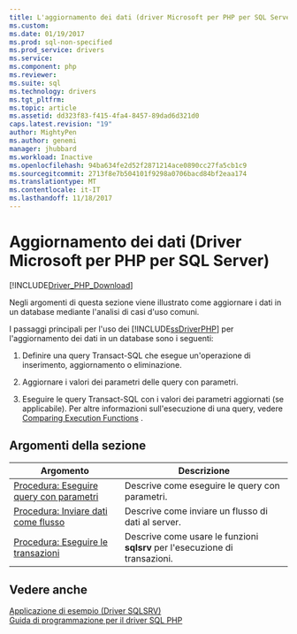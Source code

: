 ```yaml
---
title: L'aggiornamento dei dati (driver Microsoft per PHP per SQL Server) | Documenti Microsoft
ms.custom: 
ms.date: 01/19/2017
ms.prod: sql-non-specified
ms.prod_service: drivers
ms.service: 
ms.component: php
ms.reviewer: 
ms.suite: sql
ms.technology: drivers
ms.tgt_pltfrm: 
ms.topic: article
ms.assetid: dd323f83-f415-4fa4-8457-89dad6d321d0
caps.latest.revision: "19"
author: MightyPen
ms.author: genemi
manager: jhubbard
ms.workload: Inactive
ms.openlocfilehash: 94ba634fe2d52f2871214ace0890cc27fa5cb1c9
ms.sourcegitcommit: 2713f8e7b504101f9298a0706bacd84bf2eaa174
ms.translationtype: MT
ms.contentlocale: it-IT
ms.lasthandoff: 11/18/2017
---
```

# <a name="updating-data-microsoft-drivers-for-php-for-sql-server"></a>Aggiornamento dei dati (Driver Microsoft per PHP per SQL Server)
[!INCLUDE[Driver_PHP_Download](../../includes/driver_php_download.md)]

Negli argomenti di questa sezione viene illustrato come aggiornare i dati in un database mediante l'analisi di casi d'uso comuni.  
  
I passaggi principali per l'uso dei [!INCLUDE[ssDriverPHP](../../includes/ssdriverphp_md.md)] per l'aggiornamento dei dati in un database sono i seguenti:  
  
1.  Definire una query Transact-SQL che esegue un'operazione di inserimento, aggiornamento o eliminazione.  
  
2.  Aggiornare i valori dei parametri delle query con parametri.  
  
3.  Eseguire le query Transact-SQL con i valori dei parametri aggiornati (se applicabile). Per altre informazioni sull'esecuzione di una query, vedere [Comparing Execution Functions](../../connect/php/comparing-execution-functions.md) .  
  
## <a name="in-this-section"></a>Argomenti della sezione  
  
|Argomento|Descrizione|  
|---------|---------------|  
|[Procedura: Eseguire query con parametri](../../connect/php/how-to-perform-parameterized-queries.md)|Descrive come eseguire le query con parametri.|  
|[Procedura: Inviare dati come flusso](../../connect/php/how-to-send-data-as-a-stream.md)|Descrive come inviare un flusso di dati al server.|  
|[Procedura: Eseguire le transazioni](../../connect/php/how-to-perform-transactions.md)|Descrive come usare le funzioni **sqlsrv** per l'esecuzione di transazioni.|  
  
## <a name="see-also"></a>Vedere anche  
[Applicazione di esempio &#40;Driver SQLSRV&#41;](../../connect/php/example-application-sqlsrv-driver.md)  
[Guida di programmazione per il driver SQL PHP](../../connect/php/programming-guide-for-php-sql-driver.md)
  
